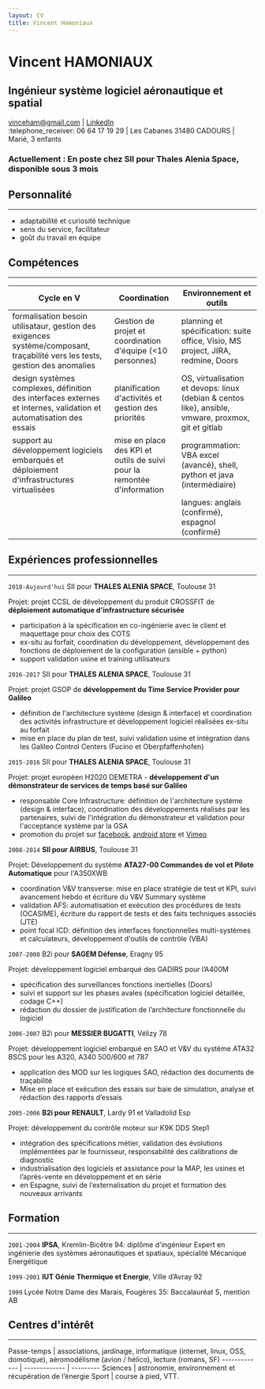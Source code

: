 ```yaml
---
layout: CV
title: Vincent Hamoniaux
---
```

# Vincent HAMONIAUX
__Ingénieur système logiciel aéronautique et spatial__
---


<div id="webaddress">
<a href="vinceham@gmail.com">vinceham@gmail.com</a>
| <a href="https://fr.linkedin.com/in/vincent-hamoniaux-a54255112">LinkedIn</a>
</div>
 :telephone_receiver: 06 64 17 19 29 | Les Cabanes 31480 CADOURS | Marié, 3 enfants


### Actuellement : En poste chez SII pour Thales Alenia Space, disponible sous 3 mois

##  Personnalité
---
- adaptabilité et curiosité technique
- sens du service, facilitateur
- goût du travail en équipe

## Compétences
---

__Cycle en V__        | __Coordination__           | __Environnement et outils__ 
 ------------- | ------------- | --------- 
 formalisation besoin utilisataur, gestion des exigences système/composant, traçabilité vers les tests, gestion des anomalies  | Gestion de projet et coordination d'équipe (<10 personnes) | planning et spécification: suite office, Visio, MS project, JIRA, redmine, Doors 
 design systèmes complexes, définition des interfaces externes et internes, validation et automatisation des essais | planification d'activités et gestion des priorités  |  OS, virtualisation et devops: linux (debian & centos like), ansible, vmware, proxmox, git et gitlab  
 support au développement logiciels embarqués et déploiement d'infrastructures virtualisées |  mise en place des KPI et outils de suivi pour la remontée d'information      | programmation: VBA excel (avancé), shell, python et java (intermédiaire)
  | | | langues: anglais (confirmé), espagnol (confirmé) 


## Expériences professionnelles
---
`2018-Aujourd'hui`
SII pour __THALES ALENIA SPACE__, Toulouse 31

Projet: projet CCSL de développement du produit CROSSFIT de __déploiement automatique d'infrastructure sécurisée__
  - participation à la spécification en co-ingénierie avec le client et maquettage pour choix des COTS
  - ex-situ au forfait, coordination du développement, développement des fonctions de déploiement de la configuration (ansible + python)
  - support validation usine et training utilisateurs

`2016-2017`
SII pour __THALES ALENIA SPACE__, Toulouse 31

Projet: projet GSOP de __développement du Time Service Provider pour Galileo__
  - définition de l'architecture système (design & interface) et coordination des activités infrastructure et développement logiciel réalisées ex-situ au forfait
  - mise en place du plan de test, suivi validation usine et intégration dans les Galileo Control Centers (Fucino et Oberpfaffenhofen)

`2015-2016`
SII pour __THALES ALENIA SPACE__, Toulouse 31

Projet: projet européen H2020 DEMETRA - __développement d'un démonstrateur de services de temps basé sur Galileo__
  - responsable Core Infrastructure: définition de l'architecture système (design & interface), coordination des développements réalisés par les partenaires, suivi de l'intégration du démonstrateur et validation pour l'acceptance système par la GSA
  - promotion du projet sur [facebook](https://www.facebook.com/demetratime), [android store](https://play.google.com/store/apps/details?id=eu.demetratime.demetra) et [Vimeo](https://vimeo.com/185464126)

`2008-2014`
__SII pour AIRBUS__, Toulouse 31

Projet: Développement du système __ATA27-00 Commandes de vol et Pilote Automatique__ pour l'A350XWB
  - coordination V&V transverse: mise en place stratégie de test et KPI, suivi avancement hebdo et écriture du V&V Summary système
  - validation AFS: automatisation et exécution des procédures de tests (OCASIME), écriture du rapport de tests et des faits techniques associés (JTE)
  - point focal ICD: définition des interfaces fonctionnelles multi-systèmes et calculateurs, développement d'outils de contrôle (VBA)

`2007-2008`
B2i pour __SAGEM Défense__, Eragny 95

Projet: développement logiciel embarqué des GADIRS pour l’A400M
  - spécification des surveillances fonctions inertielles (Doors)
  - suivi et support sur les phases avales (spécification logiciel détaillée, codage C++)
  - rédaction du dossier de justification de l’architecture fonctionnelle du logiciel

`2006-2007`
B2i pour __MESSIER BUGATTI__, Vélizy 78

Projet: développement logiciel embarqué en SAO et V&V du système ATA32 BSCS pour les A320, A340 500/600 et 787 
  - application des MOD sur les logiques SAO, rédaction des documents de traçabilité
  - Mise en place et exécution des essais sur baie de simulation, analyse et rédaction des rapports d’essais

`2005-2006`
__B2i pour RENAULT__, Lardy 91 et Valladolid Esp

Projet: développement du contrôle moteur sur K9K DDS Step1
  - intégration des spécifications métier, validation des évolutions implémentées par le fournisseur, responsabilité des calibrations de diagnostic
  - industrialisation des logiciels et assistance pour la MAP, les usines et l’après-vente en développement et en série
  - en Espagne, suivi de l’externalisation du projet et formation des nouveaux arrivants


## Formation
---

`2001-2004`
__IPSA__, Kremlin-Bicêtre 94: diplôme d'ingénieur Expert en ingénierie des systèmes aéronautiques et spatiaux, spécialité Mécanique Energétique

`1999-2001`
__IUT Génie Thermique et Energie__, Ville d’Avray 92

`1999`
Lycée Notre Dame des Marais, Fougères 35: Baccalauréat S, mention AB


## Centres d'intérêt
---

Passe-temps | associations, jardinage, informatique (internet, linux, OSS, domotique), aéromodélisme (avion / hélico), lecture (romans, SF)
 ------------- | ------------- | --------- 
Sciences | astronomie, environnement et récupération de l’énergie
Sport | course à pied, VTT.

<!-- ### Footer

Last updated: Août 2018 -->


